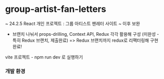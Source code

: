 # group-artist-fan-letters
~ 24.2.5 React 개인 프로젝트 : 그룹 아티스트 팬레터 사이트
~ 이후 보완 

- 브랜치 나눠서 props-drilling, Context API, Redux 각각 활용해 구성 (미완성 -특히 Redux 브랜치, 제출완료) 
 => Redux 브랜치까지 redux로 리팩터링해 구현 완료!

vite 프로젝트 - npm run dev 로 실행하기


### 개발 환경
